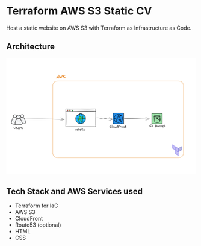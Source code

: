 # Terraform AWS S3 Static CV

Host a static website on AWS S3 with Terraform as Infrastructure as Code.

## Architecture

![Static Site on AWS with Terraform](images/terraform-aws-static-site-diagram-two.png)

## Tech Stack and AWS Services used

- Terraform for IaC
- AWS S3
- CloudFront
- Route53 (optional)
- HTML
- CSS
